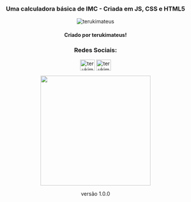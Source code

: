 <h3 align="center">Uma calculadora básica de IMC - Criada em JS, CSS e HTML5</h3>

<p align="center"> <img src="https://komarev.com/ghpvc/?username=terukimateus&label=Profile%20views&color=0e75b6&style=flat" alt="terukimateus" /> </p>

<h4 align="center">Criado por terukimateus!</h3>

<h3 align="center">Redes Sociais:</h3>
<p align="center">
<a href="https://linkedin.com/in/terukimateus" target="blank"><img align="center" src="https://raw.githubusercontent.com/rahuldkjain/github-profile-readme-generator/master/src/images/icons/Social/linked-in-alt.svg" alt="terukimateus" height="30" width="40" /></a>
<a href="https://instagram.com/terukimateus" target="blank"><img align="center" src="https://raw.githubusercontent.com/rahuldkjain/github-profile-readme-generator/master/src/images/icons/Social/instagram.svg" alt="terukimateus" height="30" width="40" /></a>
</p>

<p align="center"> <img src="https://cdn.discordapp.com/attachments/706055785502736445/1076078464572084244/image.png" height="300" width="300"</p>

<p align="center">versão 1.0.0</p>
